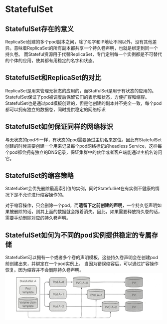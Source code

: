 # StatefulSet
## StatefulSet存在的意义
ReplicaSet创建的多个pod副本之间，除了名字和IP地址不同以外，没有其他差异。意味着ReplicaSet的所有副本都共享一个持久卷声明，也就是绑定到同一个持久卷。
而Stateful资源用于代替ReplicaSet，专门定制每一个实例都是不可替代的个体的应用，使其都有用稳定的名字和状态。

## StatefulSet和ReplicaSet的对比
ReplicaSet是用来管理无状态的应用的，而StatfulSet是用于有状态的应用的。
StatefulSet保证了pod被调度后保留它们的表示和状态，方便扩容和缩容。StatefulSet也是通过pod模板创建的，但是他创建的副本并不完全一致，每个pod都可以拥有独立的数据卷，同时提供稳定的网络标识

## StatefulSet如何保证同样的网络标识
与无状态的pod不一样，有状态的pod需要通过主机名来定位。因此有StatefulSet创建的时候需要创建一个用来记录每个pod网络标记的headless Service，这样每个pod都会拥有独立的DNS记录，保证集群中的伙伴或者客户端能通过主机名访问它。

## StatefulSet的缩容策略
StatefulSet会优先删除最高索引值的实例，同时StatefulSet在有实例不健康的情况下是不允许进行缩容操作的。

对于缩容操作，只会删除一个pod，而**遗留下之前创建的声明**，一个持久卷声明如果被删除的话，则其上面的数据就会跟着消失。因此，如果需要释放持久卷的话，需要手动删除对应的持久卷声明。

## StatefulSet如何为不同的pod实例提供稳定的专属存储
StatefulSet可以拥有一个或者多个卷的声明模板，这些持久卷声明会在创建pod前创建出来，并绑定在一个pod实例上。
当因为错误缩容后，可以通过扩容操作恢复。因为缩容并不会删除持久卷声明。
![Statefulset创建pod和持久卷声明](../../image/Statefulset创建pod和持久卷声明.png)

